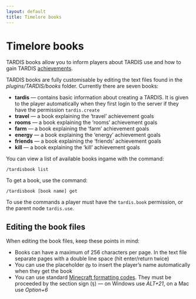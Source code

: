 ```yaml
---
layout: default
title: Timelore books
---
```


# Timelore books

TARDIS books allow you to inform players about TARDIS use and how to gain TARDIS 
[achievements](achievements.html).

TARDIS books are fully customisable by editing the text files found in the 
_plugins/TARDIS/books_ folder. Currently there are seven books:

- **tardis** — contains basic information about creating a TARDIS. It is given to 
  the player automatically when they first login to the server if they have the 
  permission `tardis.create`
- **travel** — a book explaining the ‘travel’ achievement goals
- **rooms** — a book explaining the ‘rooms’ achievement goals
- **farm** — a book explaining the ‘farm’ achievement goals
- **energy** — a book explaining the ‘energy’ achievement goals
- **friends** — a book explaining the ‘friends’ achievement goals
- **kill** — a book explaining the ‘kill’ achievement goals

You can view a list of available books ingame with the command:

    /tardisbook list

To get a book, use the command:

    /tardisbook [book name] get

To use the commands a player must have the `tardis.book` permission, or the 
parent node `tardis.use`.

## Editing the book files

When editing the book files, keep these points in mind:

- Books can have a maximum of 256 characters per page. In the text file separate 
  pages with a double line space (hit enter/return twice)
- You can use the placeholder `@p` to insert the player’s name automatically when 
  they get the book
- You can use standard [Minecraft formatting codes](http://www.minecraftwiki.net/wiki/Formatting_codes). 
  They must be proceeded by the section sign (`§`) — on Windows use _ALT+21_, 
  on a Mac use _Option+6_

